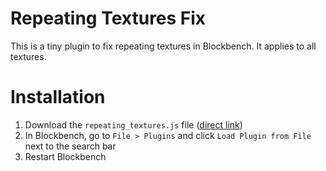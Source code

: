 # Repeating Textures Fix
This is a tiny plugin to fix repeating textures in Blockbench.
It applies to all textures.

# Installation
1. Download the `repeating_textures.js` file ([direct link](https://raw.githubusercontent.com/mr0x13f/blockbench-repeating-textures/refs/heads/main/repeating_textures.js))
2. In Blockbench, go to `File > Plugins` and click `Load Plugin from File` next to the search bar
3. Restart Blockbench
